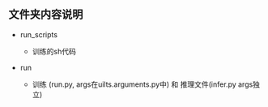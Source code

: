 ## 文件夹内容说明

* run_scripts
    * 训练的sh代码

* run
    * 训练 (run.py, args在uilts.arguments.py中) 和 推理文件(infer.py args独立)